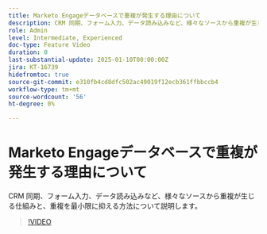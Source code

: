 ```yaml
---
title: Marketo Engageデータベースで重複が発生する理由について
description: CRM 同期、フォーム入力、データ読み込みなど、様々なソースから重複が生じる仕組みと、重複を最小限に抑える方法について説明します。
role: Admin
level: Intermediate, Experienced
doc-type: Feature Video
duration: 0
last-substantial-update: 2025-01-10T00:00:00Z
jira: KT-16739
hidefromtoc: true
source-git-commit: e310fb4cd8dfc502ac49019f12ecb361ffbbccb4
workflow-type: tm+mt
source-wordcount: '56'
ht-degree: 0%

---
```



# Marketo Engageデータベースで重複が発生する理由について

CRM 同期、フォーム入力、データ読み込みなど、様々なソースから重複が生じる仕組みと、重複を最小限に抑える方法について説明します。

>[!VIDEO](https://video.tv.adobe.com/v/3441864/?learn=on&enablevpops)
